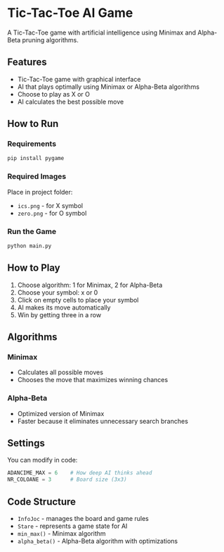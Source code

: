 # Tic-Tac-Toe AI Game

A Tic-Tac-Toe game with artificial intelligence using Minimax and Alpha-Beta pruning algorithms.

## Features

- Tic-Tac-Toe game with graphical interface
- AI that plays optimally using Minimax or Alpha-Beta algorithms
- Choose to play as X or O
- AI calculates the best possible move

## How to Run

### Requirements
```bash
pip install pygame
```

### Required Images
Place in project folder:
- `ics.png` - for X symbol
- `zero.png` - for O symbol

### Run the Game
```bash
python main.py
```

## How to Play

1. Choose algorithm: 1 for Minimax, 2 for Alpha-Beta
2. Choose your symbol: x or 0
3. Click on empty cells to place your symbol
4. AI makes its move automatically
5. Win by getting three in a row

## Algorithms

### Minimax
- Calculates all possible moves
- Chooses the move that maximizes winning chances

### Alpha-Beta
- Optimized version of Minimax
- Faster because it eliminates unnecessary search branches

## Settings

You can modify in code:
```python
ADANCIME_MAX = 6    # How deep AI thinks ahead
NR_COLOANE = 3      # Board size (3x3)
```

## Code Structure

- `InfoJoc` - manages the board and game rules
- `Stare` - represents a game state for AI
- `min_max()` - Minimax algorithm
- `alpha_beta()` - Alpha-Beta algorithm with optimizations


